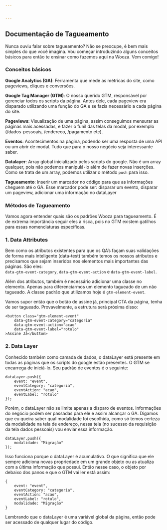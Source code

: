 ```yaml
---


---
```


<h2 id="documentação-de-tagueamento">Documentação de Tagueamento</h2>
<p>Nunca ouviu falar sobre tagueamento? Não se preocupe, é bem mais simples do que você imagina. Vou começar introduzindo alguns conceitos básicos para então te ensinar como fazemos aqui na Wooza. Vem comigo!</p>
<h3 id="conceitos-básicos">Conceitos básicos</h3>
<p><strong>Google Analytics (GA)</strong>: Ferramenta que mede as métricas do site, como pageviews, cliques e conversões.</p>
<p><strong>Google Tag Manager (GTM)</strong>: O nosso querido GTM, responsável por gerenciar todos os scripts da página. Antes dele, cada pageview era disparado utilizando uma função do GA e se fazia necessário a cada página do site.</p>
<p><strong>Pageviews</strong>: Visualização de uma página, assim conseguimos mensurar as páginas mais acessadas, e fazer o funil das telas da modal, por exemplo (/dados-pessoais, /endereco, /pagamento etc).</p>
<p><strong>Eventos</strong>: Acontecimentos na página, podendo ser uma resposta de uma API ou um abrir de modal. Tudo que para o nosso negócio seja interessante saber.</p>
<p><strong>Datalayer</strong>: Array global inicializado pelos scripts do google. Não é um array qualquer, pois não podemos manipulá-lo além de fazer novas inserções. Como se trata de um array, podemos utilizar o método <code>push</code> para isso.</p>
<p><strong>Tagueamento</strong>: Inserir um marcador no código para que as informações cheguem até o GA. Esse marcador pode ser: disparar um evento, disparar um pageview, adicionar uma informação no dataLayer</p>
<h3 id="métodos-de-tagueamento">Métodos de Tagueamento</h3>
<p>Vamos agora entender quais são os padrões Wooza para tagueamento. É de extrema importância seguir eles à risca, pois no GTM existem gatilhos para essas nomenclaturas específicas.</p>
<h3 id="data-attributes">1. Data Attributes</h3>
<p>Bem como os atributos existentes para que os QA’s façam suas validações de forma mais inteligente (data-test) também temos os nossos atributos e precisamos que sejam inseridos nos elementos mais importantes das páginas. São eles:<br>
<code>data-gtm-event-category</code>, <code>data-gtm-event-action</code> e <code>data-gtm-event-label</code>.</p>
<p>Além dos atributos, também é necessário adicionar uma classe no elemento. Apenas para diferenciarmos um elemento tagueado de um não tagueado. A classe padrão que utilizamos hoje é <code>gtm-element-event</code>.</p>
<p>Vamos supor então que o botão de assine já, principal CTA da página, tenha de ser tagueado. Provavelmente, a estrutura será próxima disso:</p>
<pre><code>&lt;button class="gtm-element-event" 
    data-gtm-event-category="categoria"
    data-gtm-event-action="acao"
    data-gtm-event-label="rotulo"
&gt;Assine Já&lt;/button&gt;
</code></pre>
<h3 id="data-layer">2. Data Layer</h3>
<p>Conhecido também como camada de dados, o dataLayer está presente em todas as páginas que os scripts do google estão presentes. O GTM se encarrega de iniciá-lo. Seu padrão de eventos é o seguinte:</p>
<pre><code>dataLayer.push({
	event: "event",
	eventCategory: "categoria",
	eventAction: "acao",
	eventLabel: "rotulo"
});
</code></pre>
<p>Porém, o dataLayer não se limite apenas a disparo de eventos. Informações do negócio podem ser passadas para ele e assim alcançar o GA. Digamos que eu queira saber qual modalidade foi escolhida, como só temos certeza da modalidade na tela de endereço, nessa tela (no sucesso da requisição da tela dados pessoais) vou enviar essa informação.</p>
<pre><code>dataLayer.push({
	modalidade: "Migração"
});
</code></pre>
<p>Isso funciona porque o dataLayer é acumulativo. O que significa que ele sempre adiciona novas propriedade em um grande objeto ou as atualiza com a última informação que possui. Então nesse caso, o objeto por debaixo dos panos e que o GTM vai ler está assim:</p>
<pre><code>{
	event: "event",
	eventCategory: "categoria",
	eventAction: "acao",
	eventLabel: "rotulo",
	modalidade: "Migração"
}
</code></pre>
<p>Lembrando que o dataLayer é uma variável global da página, então pode ser acessado de qualquer lugar do código.</p>


